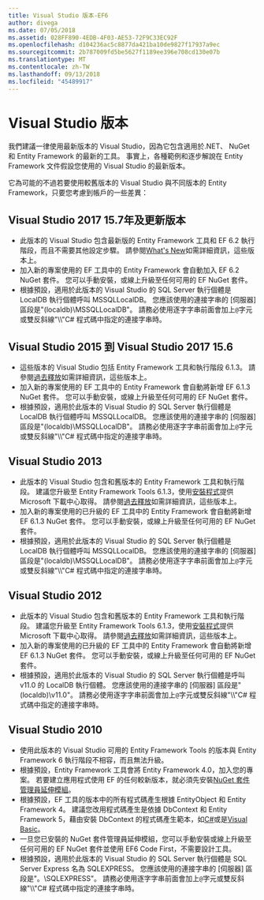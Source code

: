 ```yaml
---
title: Visual Studio 版本-EF6
author: divega
ms.date: 07/05/2018
ms.assetid: 028FF890-4EDB-4F03-AE53-72F9C33EC92F
ms.openlocfilehash: d104236ac5c8877da421ba10de9827f17937a9ec
ms.sourcegitcommit: 2b787009fd5be5627f1189ee396e708cd130e07b
ms.translationtype: MT
ms.contentlocale: zh-TW
ms.lasthandoff: 09/13/2018
ms.locfileid: "45489917"
---
```

# <a name="visual-studio-releases"></a>Visual Studio 版本

我們建議一律使用最新版本的 Visual Studio，因為它包含適用於.NET、 NuGet 和 Entity Framework 的最新的工具。
事實上，各種範例和逐步解說在 Entity Framework 文件假設您使用的 Visual Studio 的最新版本。

它為可能的不過若要使用較舊版本的 Visual Studio 與不同版本的 Entity Framework，只要您考慮到帳戶的一些差異：

## <a name="visual-studio-2017-157-and-newer"></a>Visual Studio 2017 15.7年及更新版本

- 此版本的 Visual Studio 包含最新版的 Entity Framework 工具和 EF 6.2 執行階段，而且不需要其他設定步驟。
請參閱[What's New](~/ef6/what-is-new/index.md)如需詳細資訊，這些版本上。
- 加入新的專案使用的 EF 工具中的 Entity Framework 會自動加入 EF 6.2 NuGet 套件。
您可以手動安裝，或線上升級至任何可用的 EF NuGet 套件。
- 根據預設，適用於此版本的 Visual Studio 的 SQL Server 執行個體是 LocalDB 執行個體呼叫 MSSQLLocalDB。
您應該使用的連接字串的 [伺服器] 區段是"(localdb)\\MSSQLLocalDB"。
請務必使用逐字字串前面會加上`@`字元或雙反斜線"\\\\"C# 程式碼中指定的連接字串時。  


## <a name="visual-studio-2015-to-visual-studio-2017-156"></a>Visual Studio 2015 到 Visual Studio 2017 15.6

- 這些版本的 Visual Studio 包括 Entity Framework 工具和執行階段 6.1.3。
請參閱[過去釋放](~/ef6/what-is-new/past-releases.md#ef-613)如需詳細資訊，這些版本上。
- 加入新的專案使用的 EF 工具中的 Entity Framework 會自動將新增 EF 6.1.3 NuGet 套件。
您可以手動安裝，或線上升級至任何可用的 EF NuGet 套件。
- 根據預設，適用於此版本的 Visual Studio 的 SQL Server 執行個體是 LocalDB 執行個體呼叫 MSSQLLocalDB。
您應該使用的連接字串的 [伺服器] 區段是"(localdb)\\MSSQLLocalDB"。
請務必使用逐字字串前面會加上`@`字元或雙反斜線"\\\\"C# 程式碼中指定的連接字串時。  


## <a name="visual-studio-2013"></a>Visual Studio 2013
- 此版本的 Visual Studio 包含和舊版本的 Entity Framework 工具和執行階段。
建議您升級至 Entity Framework Tools 6.1.3，使用[安裝程式](https://www.microsoft.com/en-us/download/details.aspx?id=40762)提供 Microsoft 下載中心取得。
請參閱[過去釋放](~/ef6/what-is-new/past-releases.md#ef-613)如需詳細資訊，這些版本上。
- 加入新的專案使用的已升級的 EF 工具中的 Entity Framework 會自動將新增 EF 6.1.3 NuGet 套件。
您可以手動安裝，或線上升級至任何可用的 EF NuGet 套件。
- 根據預設，適用於此版本的 Visual Studio 的 SQL Server 執行個體是 LocalDB 執行個體呼叫 MSSQLLocalDB。
您應該使用的連接字串的 [伺服器] 區段是"(localdb)\\MSSQLLocalDB"。
請務必使用逐字字串前面會加上`@`字元或雙反斜線"\\\\"C# 程式碼中指定的連接字串時。  

## <a name="visual-studio-2012"></a>Visual Studio 2012

- 此版本的 Visual Studio 包含和舊版本的 Entity Framework 工具和執行階段。
建議您升級至 Entity Framework Tools 6.1.3，使用[安裝程式](https://www.microsoft.com/en-us/download/details.aspx?id=40762)提供 Microsoft 下載中心取得。
請參閱[過去釋放](~/ef6/what-is-new/past-releases.md#ef-613)如需詳細資訊，這些版本上。
- 加入新的專案使用的已升級的 EF 工具中的 Entity Framework 會自動將新增 EF 6.1.3 NuGet 套件。
您可以手動安裝，或線上升級至任何可用的 EF NuGet 套件。
- 根據預設，適用於此版本的 Visual Studio 的 SQL Server 執行個體是呼叫 v11.0 的 LocalDB 執行個體。
您應該使用的連接字串的 [伺服器] 區段是"(localdb)\\v11.0"。
請務必使用逐字字串前面會加上`@`字元或雙反斜線"\\\\"C# 程式碼中指定的連接字串時。  

## <a name="visual-studio-2010"></a>Visual Studio 2010

- 使用此版本的 Visual Studio 可用的 Entity Framework Tools 的版本與 Entity Framework 6 執行階段不相容，而且無法升級。
- 根據預設，Entity Framework 工具會將 Entity Framework 4.0，加入您的專案。
若要建立應用程式使用 EF 的任何較新版本，就必須先安裝[NuGet 套件管理員延伸模組](https://marketplace.visualstudio.com/items?itemName=NuGetTeam.NuGetPackageManager)。
- 根據預設，EF 工具的版本中的所有程式碼產生根據 EntityObject 和 Entity Framework 4。
建議您改用程式碼產生是依據 DbContext 和 Entity Framework 5，藉由安裝 DbContext 的程式碼產生範本，如[C#](https://marketplace.visualstudio.com/items?itemName=EntityFrameworkTeam.EF5xDbContextGeneratorforC)或是[Visual Basic](https://marketplace.visualstudio.com/items?itemName=EntityFrameworkTeam.EF5xDbContextGeneratorforVBNET)。
- 一旦您已安裝的 NuGet 套件管理員延伸模組，您可以手動安裝或線上升級至任何可用的 EF NuGet 套件並使用 EF6 Code First，不需要設計工具。
- 根據預設，適用於此版本的 Visual Studio 的 SQL Server 執行個體是 SQL Server Express 名為 SQLEXPRESS。
您應該使用的連接字串的 [伺服器] 區段是"。\\SQLEXPRESS"。
請務必使用逐字字串前面會加上`@`字元或雙反斜線"\\\\"C# 程式碼中指定的連接字串時。
